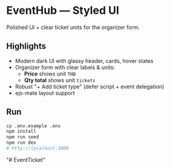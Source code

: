 # EventHub — Styled UI
Polished UI + clear ticket units for the organizer form.

## Highlights
- Modern dark UI with glassy header, cards, hover states
- Organizer form with clear labels & units:
  - **Price** shows unit `THB`
  - **Qty total** shows unit `tickets`
- Robust "+ Add ticket type" (defer script + event delegation)
- ejs-mate layout support

## Run
```bash
cp .env.example .env
npm install
npm run seed
npm run dev
# http://localhost:3000
```
"# EventTicket" 
